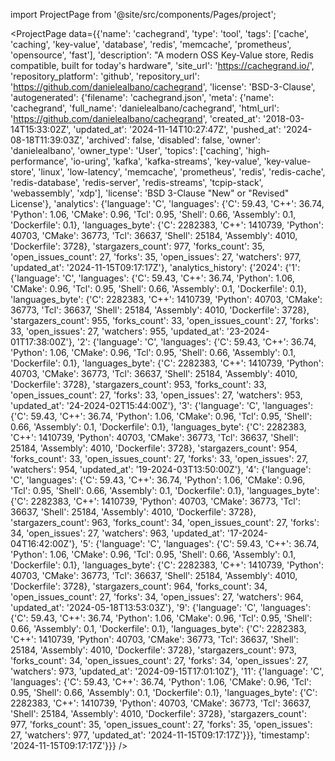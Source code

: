 
import ProjectPage from '@site/src/components/Pages/project';

<ProjectPage
    data={{'name': 'cachegrand', 'type': 'tool', 'tags': ['cache', 'caching', 'key-value', 'database', 'redis', 'memcache', 'prometheus', 'opensource', 'fast'], 'description': "A modern OSS Key-Value store, Redis compatible, built for today's hardware", 'site_url': 'https://cachegrand.io/', 'repository_platform': 'github', 'repository_url': 'https://github.com/danielealbano/cachegrand', 'license': 'BSD-3-Clause', 'autogenerated': {'filename': 'cachegrand.json', 'meta': {'name': 'cachegrand', 'full_name': 'danielealbano/cachegrand', 'html_url': 'https://github.com/danielealbano/cachegrand', 'created_at': '2018-03-14T15:33:02Z', 'updated_at': '2024-11-14T10:27:47Z', 'pushed_at': '2024-08-18T11:39:03Z', 'archived': false, 'disabled': false, 'owner': 'danielealbano', 'owner_type': 'User', 'topics': ['caching', 'high-performance', 'io-uring', 'kafka', 'kafka-streams', 'key-value', 'key-value-store', 'linux', 'low-latency', 'memcache', 'prometheus', 'redis', 'redis-cache', 'redis-database', 'redis-server', 'redis-streams', 'tcpip-stack', 'webassembly', 'xdp'], 'license': 'BSD 3-Clause "New" or "Revised" License'}, 'analytics': {'language': 'C', 'languages': {'C': 59.43, 'C++': 36.74, 'Python': 1.06, 'CMake': 0.96, 'Tcl': 0.95, 'Shell': 0.66, 'Assembly': 0.1, 'Dockerfile': 0.1}, 'languages_byte': {'C': 2282383, 'C++': 1410739, 'Python': 40703, 'CMake': 36773, 'Tcl': 36637, 'Shell': 25184, 'Assembly': 4010, 'Dockerfile': 3728}, 'stargazers_count': 977, 'forks_count': 35, 'open_issues_count': 27, 'forks': 35, 'open_issues': 27, 'watchers': 977, 'updated_at': '2024-11-15T09:17:17Z'}, 'analytics_history': {'2024': {'1': {'language': 'C', 'languages': {'C': 59.43, 'C++': 36.74, 'Python': 1.06, 'CMake': 0.96, 'Tcl': 0.95, 'Shell': 0.66, 'Assembly': 0.1, 'Dockerfile': 0.1}, 'languages_byte': {'C': 2282383, 'C++': 1410739, 'Python': 40703, 'CMake': 36773, 'Tcl': 36637, 'Shell': 25184, 'Assembly': 4010, 'Dockerfile': 3728}, 'stargazers_count': 955, 'forks_count': 33, 'open_issues_count': 27, 'forks': 33, 'open_issues': 27, 'watchers': 955, 'updated_at': '23-2024-01T17:38:00Z'}, '2': {'language': 'C', 'languages': {'C': 59.43, 'C++': 36.74, 'Python': 1.06, 'CMake': 0.96, 'Tcl': 0.95, 'Shell': 0.66, 'Assembly': 0.1, 'Dockerfile': 0.1}, 'languages_byte': {'C': 2282383, 'C++': 1410739, 'Python': 40703, 'CMake': 36773, 'Tcl': 36637, 'Shell': 25184, 'Assembly': 4010, 'Dockerfile': 3728}, 'stargazers_count': 953, 'forks_count': 33, 'open_issues_count': 27, 'forks': 33, 'open_issues': 27, 'watchers': 953, 'updated_at': '24-2024-02T15:44:00Z'}, '3': {'language': 'C', 'languages': {'C': 59.43, 'C++': 36.74, 'Python': 1.06, 'CMake': 0.96, 'Tcl': 0.95, 'Shell': 0.66, 'Assembly': 0.1, 'Dockerfile': 0.1}, 'languages_byte': {'C': 2282383, 'C++': 1410739, 'Python': 40703, 'CMake': 36773, 'Tcl': 36637, 'Shell': 25184, 'Assembly': 4010, 'Dockerfile': 3728}, 'stargazers_count': 954, 'forks_count': 33, 'open_issues_count': 27, 'forks': 33, 'open_issues': 27, 'watchers': 954, 'updated_at': '19-2024-03T13:50:00Z'}, '4': {'language': 'C', 'languages': {'C': 59.43, 'C++': 36.74, 'Python': 1.06, 'CMake': 0.96, 'Tcl': 0.95, 'Shell': 0.66, 'Assembly': 0.1, 'Dockerfile': 0.1}, 'languages_byte': {'C': 2282383, 'C++': 1410739, 'Python': 40703, 'CMake': 36773, 'Tcl': 36637, 'Shell': 25184, 'Assembly': 4010, 'Dockerfile': 3728}, 'stargazers_count': 963, 'forks_count': 34, 'open_issues_count': 27, 'forks': 34, 'open_issues': 27, 'watchers': 963, 'updated_at': '17-2024-04T16:42:00Z'}, '5': {'language': 'C', 'languages': {'C': 59.43, 'C++': 36.74, 'Python': 1.06, 'CMake': 0.96, 'Tcl': 0.95, 'Shell': 0.66, 'Assembly': 0.1, 'Dockerfile': 0.1}, 'languages_byte': {'C': 2282383, 'C++': 1410739, 'Python': 40703, 'CMake': 36773, 'Tcl': 36637, 'Shell': 25184, 'Assembly': 4010, 'Dockerfile': 3728}, 'stargazers_count': 964, 'forks_count': 34, 'open_issues_count': 27, 'forks': 34, 'open_issues': 27, 'watchers': 964, 'updated_at': '2024-05-18T13:53:03Z'}, '9': {'language': 'C', 'languages': {'C': 59.43, 'C++': 36.74, 'Python': 1.06, 'CMake': 0.96, 'Tcl': 0.95, 'Shell': 0.66, 'Assembly': 0.1, 'Dockerfile': 0.1}, 'languages_byte': {'C': 2282383, 'C++': 1410739, 'Python': 40703, 'CMake': 36773, 'Tcl': 36637, 'Shell': 25184, 'Assembly': 4010, 'Dockerfile': 3728}, 'stargazers_count': 973, 'forks_count': 34, 'open_issues_count': 27, 'forks': 34, 'open_issues': 27, 'watchers': 973, 'updated_at': '2024-09-15T17:01:10Z'}, '11': {'language': 'C', 'languages': {'C': 59.43, 'C++': 36.74, 'Python': 1.06, 'CMake': 0.96, 'Tcl': 0.95, 'Shell': 0.66, 'Assembly': 0.1, 'Dockerfile': 0.1}, 'languages_byte': {'C': 2282383, 'C++': 1410739, 'Python': 40703, 'CMake': 36773, 'Tcl': 36637, 'Shell': 25184, 'Assembly': 4010, 'Dockerfile': 3728}, 'stargazers_count': 977, 'forks_count': 35, 'open_issues_count': 27, 'forks': 35, 'open_issues': 27, 'watchers': 977, 'updated_at': '2024-11-15T09:17:17Z'}}}, 'timestamp': '2024-11-15T09:17:17Z'}}}
/>
